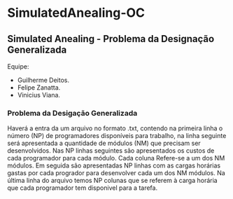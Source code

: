 # SimulatedAnealing-OC

## Simulated Anealing - Problema da Designação Generalizada

Equipe:
- Guilherme Deitos.
- Felipe Zanatta.
- Vinicius Viana.

### Problema da Desigação Generalizada
Haverá a entra da um arquivo no formato .txt, contendo na primeira linha o número (NP) de programadores disponíveis para trabalho, na linha seguinte será apresentada a quantidade de módulos (NM) que precisam ser desenvolvidos. Nas NP linhas seguintes são apresentados os custos de cada programador para cada módulo. Cada coluna Refere-se a um dos NM módulos. Em seguida são apresentadas NP linhas com as cargas horárias gastas por cada progrador para desenvolver cada um dos NM módulos. Na última linha do arquivo temos NP colunas que se referem à carga horária que cada programador tem disponivel para a tarefa.
